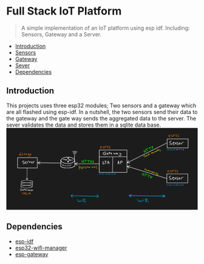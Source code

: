 # Full Stack IoT Platform
> A simple implementation of an IoT platform using esp idf. Including: Sensors, Gateway and a Server.

* [Introduction](#Introduction)
* [Sensors](#Sensors)
* [Gateway](#Gateway)
* [Sever](#Sever)
* [Dependencies](#Dependencies)

## Introduction
This projects uses three esp32 modules; Two sensors and a gateway which are all flashed using esp-idf.
In a nutshell, the two sensors send their data to the gateway and the gate way sends the aggregated data to the server. The sever validates the data and stores them in a sqlite data base.
![overview](/screenshots/overview.png)

## Dependencies
* [esp-idf](https://github.com/espressif/esp-idf)
* [esp32-wifi-manager](https://github.com/tonyp7/esp32-wifi-manager)
* [esp-gateway](https://github.com/espressif/esp-gateway)
